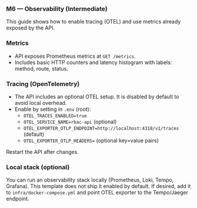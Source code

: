 ### M6 — Observability (Intermediate)

This guide shows how to enable tracing (OTEL) and use metrics already exposed by the API.

### Metrics

- API exposes Prometheus metrics at `GET /metrics`.
- Includes basic HTTP counters and latency histogram with labels: method, route, status.

### Tracing (OpenTelemetry)

- The API includes an optional OTEL setup. It is disabled by default to avoid local overhead.
- Enable by setting in `.env` (root):
  - `OTEL_TRACES_ENABLED=true`
  - `OTEL_SERVICE_NAME=rbac-api` (optional)
  - `OTEL_EXPORTER_OTLP_ENDPOINT=http://localhost:4318/v1/traces` (default)
  - `OTEL_EXPORTER_OTLP_HEADERS=` (optional key=value pairs)

Restart the API after changes.

### Local stack (optional)

You can run an observability stack locally (Prometheus, Loki, Tempo, Grafana). This template does not ship it enabled by default. If desired, add it to `infra/docker-compose.yml` and point OTEL exporter to the Tempo/Jaeger endpoint.
